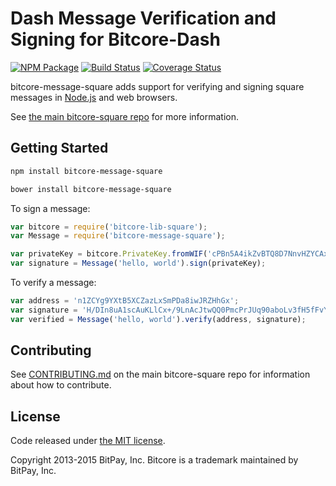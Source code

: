 # Dash Message Verification and Signing for Bitcore-Dash


[![NPM Package](https://img.shields.io/npm/v/bitcore-message-square.svg?style=flat-square)](https://www.npmjs.org/package/bitcore-message-square)
[![Build Status](https://img.shields.io/travis/squarepay/bitcore-message-square.svg?branch=master&style=flat-square)](https://travis-ci.org/squarepay/bitcore-message-square)
[![Coverage Status](https://img.shields.io/coveralls/bitpay/bitcore-message-square.svg?style=flat-square)](https://coveralls.io/r/squarepay/bitcore-message-square?branch=master)

bitcore-message-square adds support for verifying and signing square messages in [Node.js](http://nodejs.org/) and web browsers.

See [the main bitcore-square repo](https://github.com/squarepay/bitcore-square) for more information.

## Getting Started

```sh
npm install bitcore-message-square
```

```sh
bower install bitcore-message-square
```

To sign a message:

```javascript
var bitcore = require('bitcore-lib-square');
var Message = require('bitcore-message-square');

var privateKey = bitcore.PrivateKey.fromWIF('cPBn5A4ikZvBTQ8D7NnvHZYCAxzDZ5Z2TSGW2LkyPiLxqYaJPBW4');
var signature = Message('hello, world').sign(privateKey);
```

To verify a message:

```javascript
var address = 'n1ZCYg9YXtB5XCZazLxSmPDa8iwJRZHhGx';
var signature = 'H/DIn8uA1scAuKLlCx+/9LnAcJtwQQ0PmcPrJUq90aboLv3fH5fFvY+vmbfOSFEtGarznYli6ShPr9RXwY9UrIY=';
var verified = Message('hello, world').verify(address, signature);
```

## Contributing

See [CONTRIBUTING.md](https://github.com/squarepay/bitcore-square/blob/master/CONTRIBUTING.md) on the main bitcore-square repo for information about how to contribute.

## License

Code released under [the MIT license](https://github.com/bitpay/bitcore/blob/master/LICENSE).

Copyright 2013-2015 BitPay, Inc. Bitcore is a trademark maintained by BitPay, Inc.

